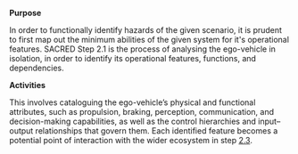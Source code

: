 **Purpose**

In order to functionally identify hazards of the given scenario, it is prudent to first map out the minimum abilities of the given system for it's operational features. SACRED Step 2.1 is the process of analysing the ego-vehicle in isolation, in order to identify its operational features, functions, and dependencies.

**Activities**

This involves cataloguing the ego-vehicle’s physical and functional attributes, such as propulsion, braking, perception, communication, and decision-making capabilities, as well as the control hierarchies and input–output relationships that govern them. Each identified feature becomes a potential point of interaction with the wider ecosystem in step [2.3](/#/steps/2-hazard-identification/examples/2-3).